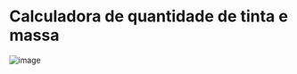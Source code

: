 # Calculadora de quantidade de tinta e massa

![image](https://user-images.githubusercontent.com/68438786/136994147-6ef9c005-ca98-4ae5-954b-61a40c79be52.png)
